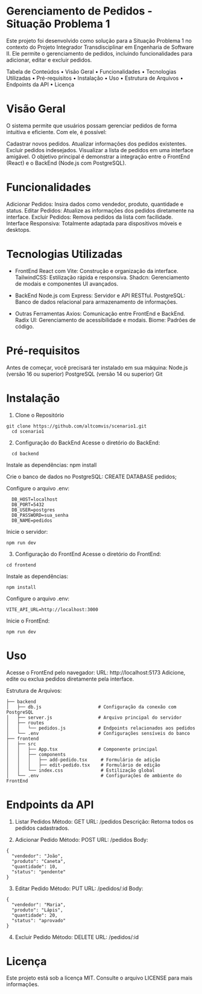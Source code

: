 # Gerenciamento de Pedidos - Situação Problema 1

Este projeto foi desenvolvido como solução para a Situação Problema 1 
no contexto do Projeto Integrador Transdisciplinar em Engenharia de Software II. 
Ele permite o gerenciamento de pedidos, incluindo funcionalidades para adicionar, 
editar e excluir pedidos.


Tabela de Conteúdos
• Visão Geral
• Funcionalidades
• Tecnologias Utilizadas
• Pré-requisitos
• Instalação
• Uso
• Estrutura de Arquivos
• Endpoints da API
• Licença


# Visão Geral
O sistema permite que usuários possam gerenciar pedidos de forma intuitiva e eficiente. Com ele, é possível:

Cadastrar novos pedidos.
Atualizar informações dos pedidos existentes.
Excluir pedidos indesejados.
Visualizar a lista de pedidos em uma interface amigável.
O objetivo principal é demonstrar a integração entre o FrontEnd (React) e o BackEnd (Node.js com PostgreSQL).

# Funcionalidades
Adicionar Pedidos: Insira dados como vendedor, produto, quantidade e status.
Editar Pedidos: Atualize as informações dos pedidos diretamente na interface.
Excluir Pedidos: Remova pedidos da lista com facilidade.
Interface Responsiva: Totalmente adaptada para dispositivos móveis e desktops.

# Tecnologias Utilizadas
- FrontEnd
React com Vite: Construção e organização da interface.
TailwindCSS: Estilização rápida e responsiva.
Shadcn: Gerenciamento de modais e componentes UI avançados.

- BackEnd
Node.js com Express: Servidor e API RESTful.
PostgreSQL: Banco de dados relacional para armazenamento de informações.

- Outras Ferramentas
Axios: Comunicação entre FrontEnd e BackEnd.
Radix UI: Gerenciamento de acessibilidade e modais.
Biome: Padrões de código.

# Pré-requisitos
Antes de começar, você precisará ter instalado em sua máquina:
Node.js (versão 16 ou superior)
PostgreSQL (versão 14 ou superior)
Git

# Instalação
1. Clone o Repositório
```
git clone https://github.com/altcomvis/scenario1.git
  cd scenario1
```
2. Configuração do BackEnd
Acesse o diretório do BackEnd:
```
  cd backend
```
Instale as dependências:
  npm install

Crie o banco de dados no PostgreSQL:
  CREATE DATABASE pedidos;

Configure o arquivo .env:
```
  DB_HOST=localhost
  DB_PORT=5432
  DB_USER=postgres
  DB_PASSWORD=sua_senha
  DB_NAME=pedidos
```
Inicie o servidor:
```
npm run dev
```

3. Configuração do FrontEnd
Acesse o diretório do FrontEnd:
```
cd frontend
```

Instale as dependências:
```
npm install
```

Configure o arquivo .env:
```
VITE_API_URL=http://localhost:3000
```

Inicie o FrontEnd:
```
npm run dev
```

# Uso
Acesse o FrontEnd pelo navegador:
URL: http://localhost:5173
Adicione, edite ou exclua pedidos diretamente pela interface.

Estrutura de Arquivos:
```
├── backend
│   ├── db.js                     # Configuração da conexão com PostgreSQL
│   ├── server.js                 # Arquivo principal do servidor
│   ├── routes
│   │   └── pedidos.js            # Endpoints relacionados aos pedidos
│   └── .env                      # Configurações sensíveis do banco
├── frontend
│   ├── src
│   │   ├── App.tsx               # Componente principal
│   │   ├── components
│   │   │   ├── add-pedido.tsx     # Formulário de adição
│   │   │   ├── edit-pedido.tsx    # Formulário de edição
│   │   └── index.css              # Estilização global
│   └── .env                       # Configurações de ambiente do FrontEnd
```
# Endpoints da API
1. Listar Pedidos
Método: GET
URL: /pedidos
Descrição: Retorna todos os pedidos cadastrados.

2. Adicionar Pedido
Método: POST
URL: /pedidos
Body:
```
{
  "vendedor": "João",
  "produto": "Caneta",
  "quantidade": 10,
  "status": "pendente"
}
```

3. Editar Pedido
Método: PUT
URL: /pedidos/:id
Body:
```
{
  "vendedor": "Maria",
  "produto": "Lápis",
  "quantidade": 20,
  "status": "aprovado"
}
```

4. Excluir Pedido
Método: DELETE
URL: /pedidos/:id

# Licença
Este projeto está sob a licença MIT. 
Consulte o arquivo LICENSE para mais informações.

